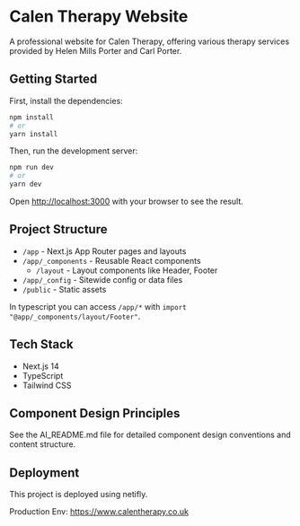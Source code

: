 # Calen Therapy Website

A professional website for Calen Therapy, offering various therapy services provided by Helen Mills Porter and Carl Porter.

## Getting Started

First, install the dependencies:

```bash
npm install
# or
yarn install
```

Then, run the development server:

```bash
npm run dev
# or
yarn dev
```

Open [http://localhost:3000](http://localhost:3000) with your browser to see the result.

## Project Structure

- `/app` - Next.js App Router pages and layouts
- `/app/_components` - Reusable React components
  - `/layout` - Layout components like Header, Footer
- `/app/_config` - Sitewide config or data files
- `/public` - Static assets

In typescript you can access `/app/*` with `import "@app/_components/layout/Footer"`.

## Tech Stack

- Next.js 14
- TypeScript
- Tailwind CSS

## Component Design Principles

See the AI_README.md file for detailed component design conventions and content structure.

## Deployment

This project is deployed using netifly.

Production Env: https://www.calentherapy.co.uk
